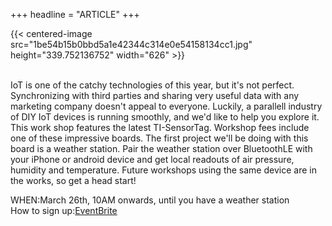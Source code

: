 +++
headline = "ARTICLE"
+++

{{< centered-image src="1be54b15b0bbd5a1e42344c314e0e54158134cc1.jpg" height="339.752136752" width="626" >}}
</br>
</br>

IoT is one of the catchy technologies of this year, but it's not perfect.  Synchronizing with third parties and sharing very useful data with any marketing company doesn't appeal to everyone.  Luckily, a parallell industry of DIY IoT devices is running smoothly, and we'd like to help you explore it.  This work shop features the latest TI-SensorTag.  Workshop fees include one of these impressive boards.  The first project we'll be doing with this board is a weather station.  Pair the weather station over BluetoothLE with your iPhone or android device and get local readouts of air pressure, humidity and temperature.  Future workshops using the same device are in the works, so get a head start!  
  
WHEN:March 26th, 10AM onwards, until you have a weather station  
How to sign up:[EventBrite](https://www.eventbrite.com/e/internet-of-thingie-creating-a-connected-device-without-the-cloud-tickets-22294235659)
